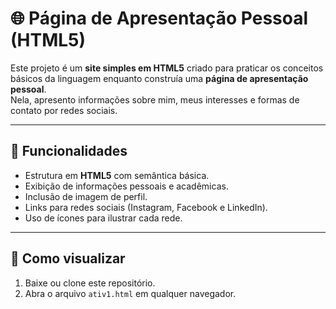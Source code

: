 # 🌐 Página de Apresentação Pessoal (HTML5)

Este projeto é um **site simples em HTML5** criado para praticar os conceitos básicos da linguagem enquanto construía uma **página de apresentação pessoal**.  
Nela, apresento informações sobre mim, meus interesses e formas de contato por redes sociais.

---

## 📌 Funcionalidades

- Estrutura em **HTML5** com semântica básica.  
- Exibição de informações pessoais e acadêmicas.  
- Inclusão de imagem de perfil.  
- Links para redes sociais (Instagram, Facebook e LinkedIn).  
- Uso de ícones para ilustrar cada rede.  

---

## 🚀 Como visualizar

1. Baixe ou clone este repositório.  
2. Abra o arquivo `ativ1.html` em qualquer navegador.  


